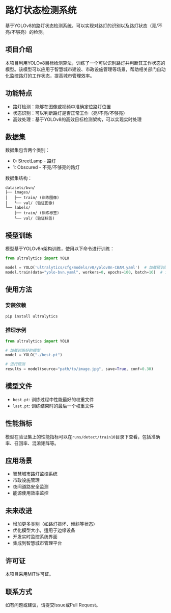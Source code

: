 # 路灯状态检测系统

基于YOLOv8的路灯状态检测系统，可以实现对路灯的识别以及路灯状态（亮/不亮/不够亮）的检测。

## 项目介绍

本项目利用YOLOv8目标检测算法，训练了一个可以识别路灯并判断其工作状态的模型。该模型可以应用于智慧城市建设、市政设施管理等场景，帮助相关部门自动化监控路灯的工作状态，提高城市管理效率。

## 功能特点

- 路灯检测：能够在图像或视频中准确定位路灯位置
- 状态识别：可以判断路灯是否正常工作（亮/不亮/不够亮）
- 高效处理：基于YOLOv8的高效目标检测架构，可以实现实时处理

## 数据集

数据集包含两个类别：
- 0: StreetLamp - 路灯
- 1: Obscured - 不亮/不够亮的路灯

数据集结构：
```
datasets/bvn/
├── images/
│   ├── train/ (训练图像)
│   └── val/ (验证图像)
└── labels/
    ├── train/ (训练标签)
    └── val/ (验证标签)
```

## 模型训练

模型基于YOLOv8n架构训练，使用以下命令进行训练：

```python
from ultralytics import YOLO

model = YOLO('ultralytics/cfg/models/v8/yolov8n-CBAM.yaml')  # 加载预训练的YOLOv8模型
model.train(data="yolo-bvn.yaml", workers=0, epochs=100, batch=16)  # 训练模型
```

## 使用方法

### 安装依赖

```bash
pip install ultralytics
```

### 推理示例

```python
from ultralytics import YOLO

# 加载训练好的模型
model = YOLO("./best.pt")

# 进行预测
results = model(source="path/to/image.jpg", save=True, conf=0.30)
```

## 模型文件

- `best.pt`: 训练过程中性能最好的权重文件
- `last.pt`: 训练结束时的最后一个权重文件

## 性能指标

模型在验证集上的性能指标可以在`runs/detect/train10`目录下查看，包括准确率、召回率、混淆矩阵等。

## 应用场景

- 智慧城市路灯监控系统
- 市政设施管理
- 夜间道路安全监测
- 能源使用效率监控

## 未来改进

- 增加更多类别（如路灯损坏、倾斜等状态）
- 优化模型大小，适用于边缘设备
- 开发实时监控系统界面
- 集成到智慧城市管理平台

## 许可证

本项目采用MIT许可证。

## 联系方式

如有问题或建议，请提交Issue或Pull Request。
